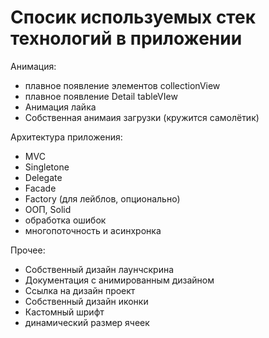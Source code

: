 #  Спосик используемых стек технологий в приложении

Анимация:

 - плавное появление элементов collectionView
 - плавное появление Detail tableVIew
 - Анимация лайка
 - Собственная анимаия загрузки (кружится самолётик)
 
Архитектура приложения:

 - MVC
 - Singletone
 - Delegate
 - Facade
 - Factory (для лейблов, опционально)
 - ООП, Solid
 - обработка ошибок
 - многопоточность и асинхронка
 
 Прочее:
 
  - Собственный дизайн лаунчскрина
  - Документация с анимированным дизайном
  - Ссылка на дизайн проект
  - Собственный дизайн иконки
  - Кастомный шрифт
  - динамический размер ячеек
 
